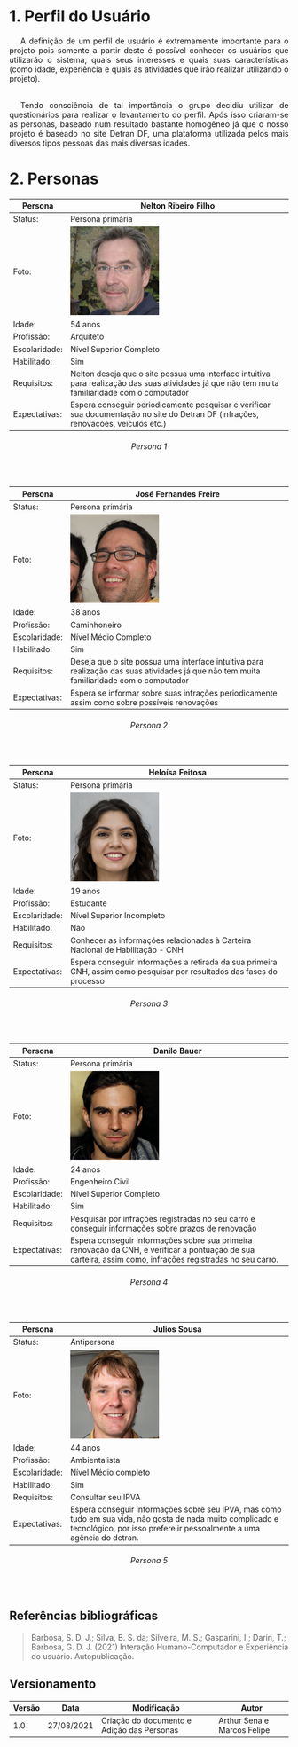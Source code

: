 # 1. Perfil do Usuário

<p style="text-indent: 20px;text-align: justify;">
    A definição de um perfil de usuário é extremamente importante
    para o projeto pois somente a partir deste é possível conhecer os
    usuários que utilizarão o sistema, quais seus interesses e quais suas 
    características (como idade, experiência e quais as atividades
    que irão realizar utilizando o projeto).
    <br/>
    <br/>
</p>
<p style="text-indent: 20px;text-align: justify;">   
    Tendo consciência de tal importância o grupo decidiu utilizar 
    de questionários para realizar o levantamento do perfil. Após
    isso criaram-se as personas, baseado num resultado bastante
    homogêneo já que o nosso projeto é baseado no site Detran DF,
    uma plataforma utilizada pelos mais diversos tipos pessoas
    das mais diversas idades.
</p>

# 2. Personas

| Persona | Nelton Ribeiro Filho |
|--|--|
| Status: | Persona primária |
| Foto: | <img src="../../assets/analiseRequisitos/personas/persona1.jpg" alt="Nelton" style="width:160px;"/> |
| Idade: | 54 anos |
| Profissão: | Arquiteto |
| Escolaridade: | Nível Superior Completo |
| Habilitado: | Sim |
| Requisitos: | Nelton deseja que o site possua uma interface intuitiva para realização das suas atividades já que não tem muita familiaridade com o computador |
| Expectativas: | Espera conseguir periodicamente pesquisar e verificar sua documentação no site do Detran DF (infrações, renovações, veículos etc.) |

<h6><center> Persona 1 </center></h6>
<br/>

| Persona | José Fernandes Freire |
|--|--|
| Status: | Persona primária |
| Foto: | <img src="../../assets/analiseRequisitos/personas/persona2.jpg" alt="Jose" style="width:160px;"/> |
| Idade: | 38 anos |
| Profissão: | Caminhoneiro |
| Escolaridade: | Nível Médio Completo |
| Habilitado: | Sim |
| Requisitos: | Deseja que o site possua uma interface intuitiva para realização das suas atividades já que não tem muita familiaridade com o computador  |
| Expectativas: | Espera se informar sobre suas infrações periodicamente assim como sobre possíveis renovações |

<h6><center> Persona 2 </center></h6>
<br/>

| Persona | Heloísa Feitosa |
|--|--|
| Status: | Persona primária |
| Foto: | <img src="../../assets/analiseRequisitos/personas/persona3.png" alt="Heloisa" style="width:160px;"/> |
| Idade: | 19 anos |
| Profissão: | Estudante |
| Escolaridade: | Nível Superior Incompleto |
| Habilitado: | Não |
| Requisitos: | Conhecer as informações relacionadas à Carteira Nacional de Habilitação - CNH |
| Expectativas: | Espera conseguir informações a retirada da sua primeira CNH, assim como pesquisar por resultados das fases do processo |

<h6><center> Persona 3 </center></h6>
<br/>

| Persona | Danilo Bauer |
|--|--|
| Status: | Persona primária |
| Foto: | <img src="../../assets/analiseRequisitos/personas/persona4.png" alt="Enzo" style="width:160px;"/> |
| Idade: | 24 anos |
| Profissão: | Engenheiro Civil |
| Escolaridade: | Nível Superior Completo |
| Habilitado: | Sim |
| Requisitos: | Pesquisar por infrações registradas no seu carro e conseguir informações sobre prazos de renovação  |
| Expectativas: | Espera conseguir informações sobre sua primeira renovação da CNH, e verificar a pontuação de sua carteira, assim como, infrações registradas no seu carro. |

<h6><center> Persona 4 </center></h6>
<br/>

| Persona | Julios Sousa |
|--|--|
| Status: | Antipersona |
| Foto: | <img src="../../assets/analiseRequisitos/personas/persona5.jpeg" alt="Julios" style="width:160px;"/> |
| Idade: | 44 anos |
| Profissão: | Ambientalista |
| Escolaridade: | Nível Médio completo |
| Habilitado: | Sim |
| Requisitos: | Consultar seu IPVA  |
| Expectativas: | Espera conseguir informações sobre seu IPVA, mas como tudo em sua vida, não gosta de nada muito complicado e tecnológico, por isso prefere ir pessoalmente a uma agência do detran. |

<h6><center> Persona 5 </center></h6>
<br/>

## Referências bibliográficas
> Barbosa, S. D. J.; Silva, B. S. da; Silveira, M. S.; Gasparini, I.; Darin, T.; Barbosa, G. D. J. (2021) Interação Humano-Computador e Experiência do usuário. Autopublicação.

## Versionamento

| Versão | Data | Modificação| Autor |
|--|--|--|--|
| 1.0 | 27/08/2021 | Criação do documento e Adição das Personas | Arthur Sena e Marcos Felipe |
